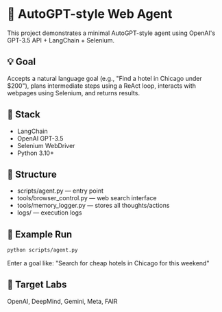 # 🧠 AutoGPT-style Web Agent

This project demonstrates a minimal AutoGPT-style agent using OpenAI's GPT-3.5 API + LangChain + Selenium.

## 💡 Goal
Accepts a natural language goal (e.g., "Find a hotel in Chicago under $200"), plans intermediate steps using a ReAct loop, interacts with webpages using Selenium, and returns results.

## 🚀 Stack
- LangChain
- OpenAI GPT-3.5
- Selenium WebDriver
- Python 3.10+

## 📂 Structure
- scripts/agent.py — entry point
- tools/browser_control.py — web search interface
- tools/memory_logger.py — stores all thoughts/actions
- logs/ — execution logs

## 🧪 Example Run
```bash
python scripts/agent.py
```
Enter a goal like: "Search for cheap hotels in Chicago for this weekend"

## 🧲 Target Labs
OpenAI, DeepMind, Gemini, Meta, FAIR
